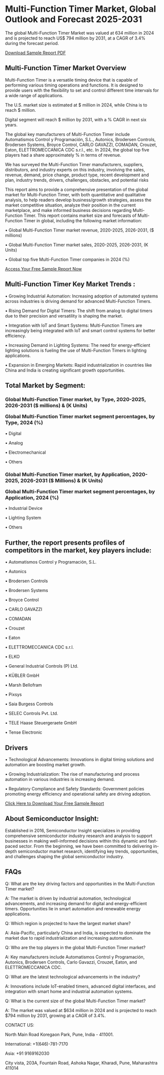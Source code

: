 <h1>Multi-Function Timer Market, Global Outlook and Forecast 2025-2031</h1>

The global Multi-Function Timer Market was valued at 634 million in 2024 and is projected to reach US$ 794 million by 2031, at a CAGR of 3.4% during the forecast period.

[Download Sample Report PDF
](https://semiconductorinsight.com/download-sample-report/?product_id=88343)

<h2>Multi-Function Timer Market Overview</h2>

Multi-Function Timer is a versatile timing device that is capable of performing various timing operations and functions. It is designed to provide users with the flexibility to set and control different time intervals for a wide range of applications.

The U.S. market size is estimated at $ million in 2024, while China is to reach $ million.

Digital segment will reach $ million by 2031, with a % CAGR in next six years.

The global key manufacturers of Multi-Function Timer include Automatismos Control y Programación, S.L., Autonics, Brodersen Controls, Brodersen Systems, Broyce Control, CARLO GAVAZZI, COMADAN, Crouzet, Eaton, ELETTROMECCANICA CDC s.r.l., etc. In 2024, the global top five players had a share approximately % in terms of revenue.

We has surveyed the Multi-Function Timer manufacturers, suppliers, distributors, and industry experts on this industry, involving the sales, revenue, demand, price change, product type, recent development and plan, industry trends, drivers, challenges, obstacles, and potential risks

This report aims to provide a comprehensive presentation of the global market for Multi-Function Timer, with both quantitative and qualitative analysis, to help readers develop business/growth strategies, assess the market competitive situation, analyze their position in the current marketplace, and make informed business decisions regarding Multi-Function Timer. This report contains market size and forecasts of Multi-Function Timer in global, including the following market information:

•	Global Multi-Function Timer market revenue, 2020-2025, 2026-2031, ($ millions)

•	Global Multi-Function Timer market sales, 2020-2025, 2026-2031, (K Units)

•	Global top five Multi-Function Timer companies in 2024 (%)



[Access Your Free Sample Report Now
](https://semiconductorinsight.com/download-sample-report/?product_id=88343)


<h2>Multi-Function Timer Key Market Trends  :</h2>

•	Growing Industrial Automation: Increasing adoption of automated systems across industries is driving demand for advanced Multi-Function Timers.

•	Rising Demand for Digital Timers: The shift from analog to digital timers due to their precision and versatility is shaping the market.

•	Integration with IoT and Smart Systems: Multi-Function Timers are increasingly being integrated with IoT and smart control systems for better efficiency.

•	Increasing Demand in Lighting Systems: The need for energy-efficient lighting solutions is fueling the use of Multi-Function Timers in lighting applications.

•	Expansion in Emerging Markets: Rapid industrialization in countries like China and India is creating significant growth opportunities.



<h2>Total Market by Segment:</h2>

<h3>Global Multi-Function Timer market, by Type, 2020-2025, 2026-2031 ($ millions) & (K Units)

Global Multi-Function Timer market segment percentages, by Type, 2024 (%)</h3>

•	Digital

•	Analog

•	Electromechanical

•	Others

<h3>Global Multi-Function Timer market, by Application, 2020-2025, 2026-2031 ($ Millions) & (K Units)

Global Multi-Function Timer market segment percentages, by Application, 2024 (%)</h3>

•	Industrial Device

•	Lighting System

•	Others

<h2>Further, the report presents profiles of competitors in the market, key players include:</h2>

•	Automatismos Control y Programación, S.L.

•	Autonics

•	Brodersen Controls

•	Brodersen Systems

•	Broyce Control

•	CARLO GAVAZZI

•	COMADAN

•	Crouzet

•	Eaton

•	ELETTROMECCANICA CDC s.r.l.

•	ELKO

•	General Industrial Controls (P) Ltd.

•	KÜBLER GmbH

•	Marsh Bellofram

•	Pixsys

•	Saia Burgess Controls

•	SELEC Controls Pvt. Ltd.

•	TELE Haase Steuergeraete GmbH

•	Tense Electronic




<h2>Drivers</h2>

•	Technological Advancements: Innovations in digital timing solutions and automation are boosting market growth.

•	Growing Industrialization: The rise of manufacturing and process automation in various industries is increasing demand.

•	Regulatory Compliance and Safety Standards: Government policies promoting energy efficiency and operational safety are driving adoption.



[Click Here to Download Your Free Sample Report 
](https://semiconductorinsight.com/download-sample-report/?product_id=88343)


<h2>About Semiconductor Insight:</h2>

Established in 2016, Semiconductor Insight specializes in providing comprehensive semiconductor industry research and analysis to support businesses in making well-informed decisions within this dynamic and fast-paced sector. From the beginning, we have been committed to delivering in-depth semiconductor market research, identifying key trends, opportunities, and challenges shaping the global semiconductor industry.





<h2>FAQs</h2>

Q: What are the key driving factors and opportunities in the Multi-Function Timer market?

A: The market is driven by industrial automation, technological advancements, and increasing demand for digital and energy-efficient timers. Opportunities lie in smart automation and renewable energy applications.

Q: Which region is projected to have the largest market share?

A: Asia-Pacific, particularly China and India, is expected to dominate the market due to rapid industrialization and increasing automation.

Q: Who are the top players in the global Multi-Function Timer market?

A: Key manufacturers include Automatismos Control y Programación, Autonics, Brodersen Controls, Carlo Gavazzi, Crouzet, Eaton, and ELETTROMECCANICA CDC.

Q: What are the latest technological advancements in the industry?

A: Innovations include IoT-enabled timers, advanced digital interfaces, and integration with smart home and industrial automation systems.

Q: What is the current size of the global Multi-Function Timer market?

A: The market was valued at $634 million in 2024 and is projected to reach $794 million by 2031, growing at a CAGR of 3.4%.



CONTACT US:

North Main Road Koregaon Park, Pune, India - 411001.

International: +1(646)-781-7170

Asia: +91 9169162030



City vista, 203A, Fountain Road, Ashoka Nagar, Kharadi, Pune, Maharashtra 411014


